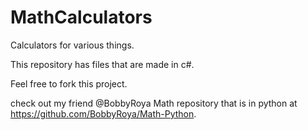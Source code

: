 # MathCalculators
Calculators for various things.

This repository has files that are made in c#.

Feel free to fork this project.

check out my friend @BobbyRoya Math repository that is in python at https://github.com/BobbyRoya/Math-Python.
